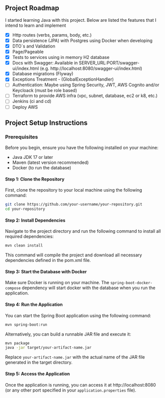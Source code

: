 
## Project Roadmap
I started learning Java with this project. Below are listed the features that I intend to learn and implement

- [X] Http routes (verbs, params, body, etc.)
- [X] Data persistence (JPA) with Postgres using Docker when developing
- [X] DTO`s and Validation
- [X] Page/Pageable
- [X] Tests to services using in memory H2 database
- [X] Docs with Swagger: Available in SERVER_URL:PORT/swagger-ui/index.html (e.g. http://localhost:8080/swagger-ui/index.html)
- [X] Database migrations (Flyway)
- [X] Exceptions Treatment - (GlobalExceptionHandler)
- [ ] Authentication: Maybe using Spring Security, JWT, AWS Cognito and/or Keycloack (must be role based)
- [ ] Terraform to provide AWS infra (vpc, subnet, database, ec2 or k8, etc.)
- [ ] Jenkins (ci and cd)
- [ ] Deploy AWS

## Project Setup Instructions

### Prerequisites

Before you begin, ensure you have the following installed on your machine:

- Java JDK 17 or later
- Maven (latest version recommended)
- Docker (to run the database)

#### Step 1: Clone the Repository

First, clone the repository to your local machine using the following command:

```bash
git clone https://github.com/your-username/your-repository.git
cd your-repository
```

#### Step 2: Install Dependencies

Navigate to the project directory and run the following command to install all required dependencies:

```bash
mvn clean install
```

This command will compile the project and download all necessary dependencies defined in the pom.xml file.

#### Step 3: Start the Database with Docker

Make sure Docker is running on your machine. The `spring-boot-docker-compose` dependency will start docker with the database when you run the application.

#### Step 4: Run the Application

You can start the Spring Boot application using the following command:

```bash
mvn spring-boot:run
```

Alternatively, you can build a runnable JAR file and execute it:

```bash
mvn package
java -jar target/your-artifact-name.jar
```

Replace `your-artifact-name.jar` with the actual name of the JAR file generated in the target directory.

#### Step 5: Access the Application

Once the application is running, you can access it at http://localhost:8080 (or any other port specified in your `application.properties` file).